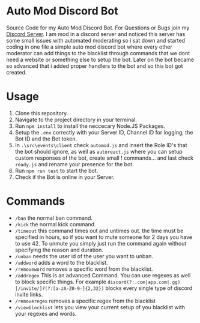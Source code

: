 # Auto Mod Discord Bot

Source Code for my Auto Mod Discord Bot. For Questions or Bugs join my [Discord Server](https://discord.gg/JFCXza3tnd).
I am mod in a discord server and noticed this server has some small issues with automated moderating so i sat down and started coding in one file a simple auto mod discord bot where every other moderator can add things to the blacklist through commands that we dont need a website or something else to setup the bot. Later on the bot became so advanced that i added proper handlers to the bot and so this bot got created.

# Usage
1. Clone this repository.
2. Navigate to the project directory in your terminal.
3. Run `npm install` to install the neccecary Node.JS Packages.
4. Setup the `.env` correctly with your Server ID, Channel ID for logging, the Bot ID and the Bot token.
5. In `.\src\events\client` check `automod.js` and insert the Role ID's that the bot should ignore, as well as `autoreact.js` where you can setup custom responses of the bot, create small ! commands... and last check `ready.js` and rename your presence for the bot.
6. Run `npm run test` to start the bot.
7. Check if the Bot is online in your Server.

# Commands
* `/ban` the normal ban command.
* `/kick` the normal kick command.
* `/timeout` this command times out and untimes out. the time must be specified in hours, so if you want to mute someone for 2 days you have to use 42. To unmute you simply just run the command again without specifying the reason and duration.
* `/unban` needs the user id of the user you want to unban.
* `/addword` adds a word to the blacklist.
* `/removeword` removes a specific word from the blacklist.
* `/addregex` <a id="important">This is an advanced Command.</a> You can use regexes as well to block specific things. For example `discord(?:.com|app.com|.gg)[/invite/]?(?:[a-zA-Z0-9-]{2,32})` blocks every single type of discord invite links.
* `/removeregex` removes a specific regex from the blacklist
* `/viewblocklist` lets you view your current setup of you blacklist with your regexes and words.
